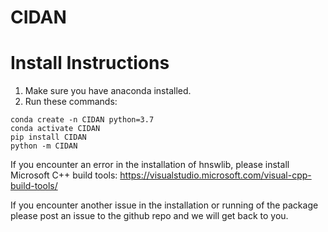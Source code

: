 # CIDAN

# Install Instructions
1. Make sure you have anaconda installed.
2. Run these commands:

```
conda create -n CIDAN python=3.7
conda activate CIDAN
pip install CIDAN
python -m CIDAN
```
If you encounter an error in the installation of hnswlib, please install Microsoft C++ build tools: https://visualstudio.microsoft.com/visual-cpp-build-tools/ 

If you encounter another issue in the installation or running of the package please post an issue to the github repo and we will get back to you.
